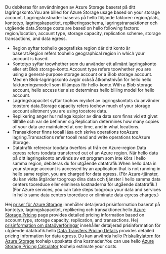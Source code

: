 <span data-ttu-id="467f5-101">Du debiteras för användningen av Azure Storage baserat på ditt lagringskonto.</span><span class="sxs-lookup"><span data-stu-id="467f5-101">You are billed for Azure Storage usage based on your storage account.</span></span> <span data-ttu-id="467f5-102">Lagringskostnader baseras på hello följande faktorer: region/plats, kontotyp, lagringskapacitet, replikeringsschema, lagringstransaktioner och utgående data.</span><span class="sxs-lookup"><span data-stu-id="467f5-102">Storage costs are based on hello following factors: region/location, account type, storage capacity, replication scheme, storage transactions, and data egress.</span></span>

* <span data-ttu-id="467f5-103">Region syftar toohello geografiska region där ditt konto är baserat.</span><span class="sxs-lookup"><span data-stu-id="467f5-103">Region refers toohello geographical region in which your account is based.</span></span>
* <span data-ttu-id="467f5-104">Kontotyp syftar toowhether som du använder ett allmänt lagringskonto eller ett Blob storage-konto.</span><span class="sxs-lookup"><span data-stu-id="467f5-104">Account type refers toowhether you are using a general-purpose storage account or a Blob storage account.</span></span> <span data-ttu-id="467f5-105">Med en Blob-lagringskonto avgör också åtkomstnivån för hello hello faktureringsmodell som tillämpas för hello-konto.</span><span class="sxs-lookup"><span data-stu-id="467f5-105">With a Blob storage account, hello access tier also determines hello billing model for hello account.</span></span>
* <span data-ttu-id="467f5-106">Lagringskapacitet syftar toohow mycket av lagringskontots du använder toostore data.</span><span class="sxs-lookup"><span data-stu-id="467f5-106">Storage capacity refers toohow much of your storage account allotment you are using toostore data.</span></span>
* <span data-ttu-id="467f5-107">Replikering anger hur många kopior av dina data som finns vid ett givet tillfälle och var de befinner sig.</span><span class="sxs-lookup"><span data-stu-id="467f5-107">Replication determines how many copies of your data are maintained at one time, and in what locations.</span></span>
* <span data-ttu-id="467f5-108">Transaktioner finns tooall läsa och skriva operations tooAzure lagring.</span><span class="sxs-lookup"><span data-stu-id="467f5-108">Transactions refer tooall read and write operations tooAzure Storage.</span></span>
* <span data-ttu-id="467f5-109">Datatrafik refererar toodata överförs ut från en Azure-region.</span><span class="sxs-lookup"><span data-stu-id="467f5-109">Data egress refers toodata transferred out of an Azure region.</span></span> <span data-ttu-id="467f5-110">När hello data på ditt lagringskonto används av ett program som inte körs i hello samma region, debiteras du för utgående datatrafik.</span><span class="sxs-lookup"><span data-stu-id="467f5-110">When hello data in your storage account is accessed by an application that is not running in hello same region, you are charged for data egress.</span></span> <span data-ttu-id="467f5-111">(För Azure-tjänster, du kan vidta åtgärder toogroup dina data och tjänster i hello samma data centers tooreduce eller eliminera kostnaderna för utgående datatrafik.)</span><span class="sxs-lookup"><span data-stu-id="467f5-111">(For Azure services, you can take steps toogroup your data and services in hello same data centers tooreduce or eliminate data egress charges.)</span></span>

<span data-ttu-id="467f5-112">Hej [priser för Azure Storage](https://azure.microsoft.com/pricing/details/storage/) innehåller detaljerad prisinformation baserat på kontotyp, lagringskapacitet, replikering och transaktioner.</span><span class="sxs-lookup"><span data-stu-id="467f5-112">hello [Azure Storage Pricing](https://azure.microsoft.com/pricing/details/storage/) page provides detailed pricing information based on account type, storage capacity, replication, and transactions.</span></span> <span data-ttu-id="467f5-113">Hej [prisinformation om dataöverföringar](https://azure.microsoft.com/pricing/details/data-transfers/) innehåller detaljerad prisinformation för utgående datatrafik.</span><span class="sxs-lookup"><span data-stu-id="467f5-113">hello [Data Transfers Pricing Details](https://azure.microsoft.com/pricing/details/data-transfers/) provides detailed pricing information for data egress.</span></span> <span data-ttu-id="467f5-114">Du kan använda hello [Priskalkylatorn för Azure Storage](https://azure.microsoft.com/pricing/calculator/?scenario=data-management) toohelp uppskatta dina kostnader.</span><span class="sxs-lookup"><span data-stu-id="467f5-114">You can use hello [Azure Storage Pricing Calculator](https://azure.microsoft.com/pricing/calculator/?scenario=data-management) toohelp estimate your costs.</span></span>

